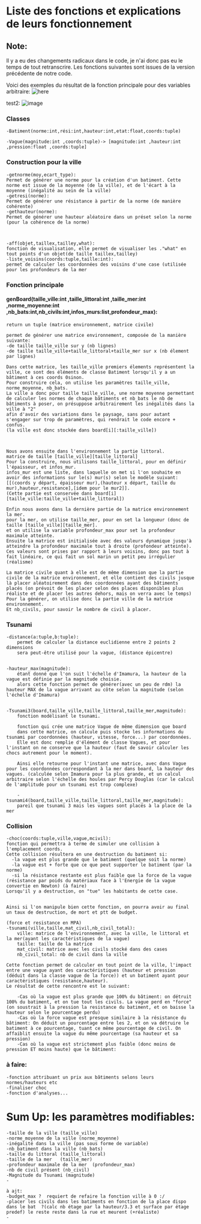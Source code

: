 # Liste des fonctions et explications de leurs fonctionnement

## Note:
Il y a eu des changements radicaux dans le code, je n'ai donc pas eu le temps de tout retranscrire. 
Les fonctions suivantes sont issues de la version précédente de notre code.

Voici des exemples du résultat de la fonction principale pour des variables arbitraire:
![here](/SimtsunaPublic/Exemple_genboard.png)



test2: 
![image](https://user-images.githubusercontent.com/101204424/163715566-36e697db-0d19-42e5-a321-1c6f990b35d4.png)


### Classes 
    -Batiment(norme:int,rési:int,hauteur:int,etat:float,coords:tuple)

    -Vague(magnitude:int ,coords:tuple)-> [magnitude:int ,hauteur:int ,pression:float ,coords:tuple]


### Construction pour la ville

    -getnorme(moy,ecart_type): 
    Permet de générer une norme pour la création d'un batiment. Cette norme est issue de la moyenne (de la ville), et de l'écart à la moyenne (inégalité au sein de la ville)
    -getresi(norme): 
    Permet de générer une résistance à partir de la norme (de manière cohérente)
    -gethauteur(norme):
    Permet de générer une hauteur aléatoire dans un préset selon la norme (pour la cohérence de la norme)



    -aff(objet,taillex,tailley,what): 
    fonction de visualisation, elle permet de visualiser les ."what" en tout points d'un objet(de taille taillex,tailley)
    -liste_voisins(coords:tuple,taille:int): 
    permet de calculer les coordonnées des voisins d'une case (utilisée pour les profondeurs de la mer


### Fonction principale
#### genBoard(taille_ville:int ,taille_littoral:int ,taille_mer:int ,norme_moyenne:int ,nb_bats:int,nb_civils:int,infos_murs:list,profondeur_max):
	return un tuple (matrice environnement, matrice civile)

	permet de générer une matrice environnement, composée de la manière suivante:
	-de taille taille_ville sur y (nb lignes)
	-de taille taille_ville+taille_littoral+taille_mer sur x (nb élement par lignes)

	Dans cette matrice, les taille_ville premiers élements représentent la ville, ce sont des éléments de classe Batiment lorsqu'il y a un bâtiment à ces coords 0sinon.
	Pour construire cela, on utilise les paramètres taille_ville, norme_moyenne, nb_bats.
	La ville a donc pour taille taille_ville, une norme moyenne permettant de calculer les normes de chaque bâtiments et nb_bats le nb de bâtiments à poser, on présuppose arbitrairement les inégalités dans la ville à "2"
	afin d'avoir des variations dans le paysage, sans pour autant s'engager sur trop de paramètres, qui rendrait le code encore + confus.
	(la ville est donc stockée dans board[i][:taille_ville])



	Nous avons ensuite dans l'environnement la partie littoral. 
	matrice de taille [taille_ville][taille_littoral]
	Pour la construire, nous utilisons taille_littoral, pour en définir l'épaisseur, et infos_mur.
	infos_mur est une liste, dans laquelle on met si l'on souhaite en avoir des informations sur le(s) mur(s) selon le modèle suivant:
	[[(coords y départ, épaisseur mur),(hauteur x départ, taille du mur),hauteur,resistance],[idem pour le mur2]].
	(Cette partie est conservée dans board[i][taille_ville:taille_ville+taille_littoral])

	Enfin nous avons dans la dernière partie de la matrice environnement la mer.
	pour la mer, on utilise taille_mer, pour en set la longueur (donc de taille [taille_ville][taille_mer].
	et on utilise la variable profondeur_max pour set la profondeur maximale atteinte.
	Ensuite la matrice est initialisée avec des valeurs dynamique jusqu'à atteindre la profondeur maximale tout à droite (profondeur atteinte).
	Ces valeurs sont prises par rapport à leurs voisins, donc pas tout à fait linéaire, ce qui fait un sol marin un petit peu irrégulier (réalisme)

	La matrice civile quant à elle est de même dimension que la partie civile de la matrice environnement, et elle contient des civils jusque là placer aléatoirement dans des coordonnées ayant des bâtiments placés (on prévoit de les placer selon des places disponibles plus réaliste et de placer les autres dehors, mais on verra avec le temps)
	Pour la générer, on utilise donc la partie ville de la matrice environnement.
	Et nb_civils, pour savoir le nombre de civil à placer. 




### Tsunami 
    -distance(a:tuple,b:tuple):
	    permet de calculer la distance euclidienne entre 2 points 2 dimensions
	    sera peut-être utilisé pour la vague, (distance épicentre)


    -hauteur_max(magnitude):
	    étant donné que l'on suit l'échelle d'Imamura, la hauteur de la vague est définie par la magnitude choisie.
	    alors cette fonction permet de générer(avec un peu de rdm) la hauteur MAX de la vague arrivant au côte selon la magnitude (selon l'échelle d'Imamura)


    -Tsunami3(board,taille_ville,taille_littoral,taille_mer,magnitude):
	    fonction modélisant le tsunami.

	    fonction qui crée une matrice Vague de même dimension que board
	    dans cette matrice, on calcule puis stocke les informations du tsunami par coordonnées (hauteur, vitesse, force...) par coordonnées.
	    Elle est donc remplie d'élément de classe Vagues, et pour l'instant on ne conserve que la hauteur (faut de savoir calculer les chocs autrement pour le moment).

	    Ainsi elle retourne pour l'instant une matrice, avec dans Vague pour les coordonnées correspondant à la mer dans board, la hauteur des vagues. (calculée selon Imamura pour la plus grande, et un calcul arbitraire selon l'échelle des houles par Percy Douglas (car le calcul de l'amplitude pour un tsunami est trop complexe)

	    -tsunami4(board,taille_ville,taille_littoral,taille_mer,magnitude):
	    pareil que tsunami 3 mais les vagues sont placés à la place de la mer
  
### Collision
    -choc(coords:tuple,ville,vague,mcivil):
    fonction qui permettra à terme de simuler une collision à l'emplacement coords.
    Cette collision résultera en une destruction du batiment si:
      -la vague est plus grande que le batiment (quelque soit la norme)
      -la vague est + forte que ce que peut supporter le batiment (par la norme)
      -si la résistance restante est plus faible que la force de la vague (résistance par poids du matériaux face à l'Energie de la vague convertie en Newton) (à faire)
    Lorsqu'il y a destruction, on "tue" les habitants de cette case.


    Ainsi si l'on manipule bien cette fonction, on pourra avoir au final un taux de destruction, de mort et ptt de budget.

	(force et resistance en MPA)
	-tsunami(ville,taille,mat_civil,nb_civil_total):
		ville: matrice de l'environnement, avec la ville, le littoral et la mer(ayant les caractéristiques de la vague)
		taille: taille de la matrice 
		mat_civil: matrice avec les civils stocké dans des cases
		nb_civil_total: nb de civil dans la ville
	
	Cette fonction permet de calculer en tout point de la ville, l'impact entre une vague ayant des caractéristiques (hauteur et pression (déduit dans la classe vague de la force)) et un batiment ayant pour caractéristiques (resistance,hauteur). 
	Le résultat de cette rencontre est le suivant:
		
		-Cas où la vague est plus grande que 100% du bâtiment: on détruit 100% du batiment, et on tue tout les civils. La vague perd en "force"(on soustrait à la pression la resistance du batiment, et on baisse la hauteur selon le pourcentage perdu)
		-Cas où la force vague est presque similaire à la résistance du bâtiment: On déduit un pourcentage entre les 2, et on va détruire le batiment à ce pourcentage, tuant ce même pourcentage de civil. On affaiblit ensuite la vague du même pourcentage (sa hauteur et sa pression)
		-Cas où la vague est strictement plus faible (donc moins de pression ET moins haute) que le bâtiment: 
	


### à faire: 
	-fonction attribuant un prix aux bâtiments selons leurs normes/hauteurs etc 
	-finaliser choc
	-fonction d'analyses...



# Sum Up: les paramètres modifiables:

	-taille de la ville	(taille_ville)
	-norme_moyenne de la ville (norme_moyenne)
	-inégalité dans la ville (pas sous forme de variable)
	-nb_batiment dans la ville (nb_bats)
	-taille du littoral	(taille_littoral)
	-taille de la mer	(taille_mer)
	-profondeur maximale de la mer	(profondeur_max)
	-nb de civil présent (nb_civil)
	-Magnitude du Tsunami (magnitude)
	-
	
	à ajt: 
	-budget_max ?  requiert de refaire la fonction ville à 0 :/
	-placer les civils dans les batiments en fonction de la place dispo dans le bat  ?(calc nb étage par la hauteur/3.3 et surface par étage predef) le reste reste dans la rue et meurent (+réaliste)
	-





















